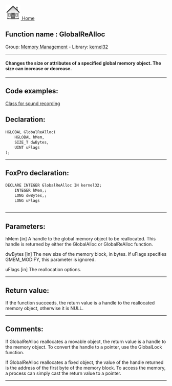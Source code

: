 [<img src="../../images/home.png"> Home ](https://github.com/VFPX/Win32API)  

## Function name : GlobalReAlloc
Group: [Memory Management](../../functions_group.md#Memory_Management)  -  Library: [kernel32](../../libraries.md#kernel32)  
***  


#### Changes the size or attributes of a specified global memory object. The size can increase or decrease.
***  


## Code examples:
[Class for sound recording](../../samples/sample_420.md)  

## Declaration:
```foxpro  
HGLOBAL GlobalReAlloc(
	HGLOBAL hMem,
	SIZE_T dwBytes,
	UINT uFlags
);  
```  
***  


## FoxPro declaration:
```foxpro  
DECLARE INTEGER GlobalReAlloc IN kernel32;
	INTEGER hMem,;
	LONG dwBytes,;
	LONG uFlags
  
```  
***  


## Parameters:
hMem 
[in] A handle to the global memory object to be reallocated. This handle is returned by either the GlobalAlloc or GlobalReAlloc function. 

dwBytes 
[in] The new size of the memory block, in bytes. If uFlags specifies GMEM_MODIFY, this parameter is ignored. 

uFlags 
[in] The reallocation options.  
***  


## Return value:
If the function succeeds, the return value is a handle to the reallocated memory object, otherwise it is NULL.  
***  


## Comments:
If GlobalReAlloc reallocates a movable object, the return value is a handle to the memory object. To convert the handle to a pointer, use the GlobalLock function.  
  
If GlobalReAlloc reallocates a fixed object, the value of the handle returned is the address of the first byte of the memory block. To access the memory, a process can simply cast the return value to a pointer.  
  
***  

